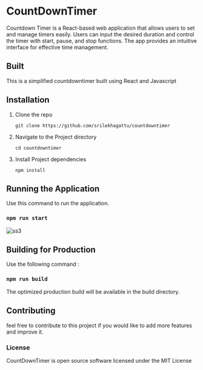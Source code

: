 # CountDownTimer

Countdown Timer is a React-based web application that allows users to set and manage timers easily. Users can input the desired duration and control the timer with start, pause, and stop functions. The app provides an intuitive interface for effective time management. 

## Built

This is a simplified countdowntimer built using React and Javascript

## Installation

1. Clone the repo
   
    `git clone https://github.com/srilekhagattu/countdowntimer`
   
2.  Navigate to the Project directory

    `cd countdowntimer`
    
3. Install Project dependencies

    `npm install`

## Running the Application
Use this command to run the application.
 ### `npm run start`

![ss3](https://github.com/user-attachments/assets/9d8aa3bc-4a9c-4438-b123-f19b23ad028c)

##  Building for Production

Use the following command :

### `npm run build`

The optimized production build will be available in the build directory.

## Contributing

 feel free to contribute to this project if you would like to add more features and improve it.

### License

CountDownTimer is open source software licensed under the MIT License




